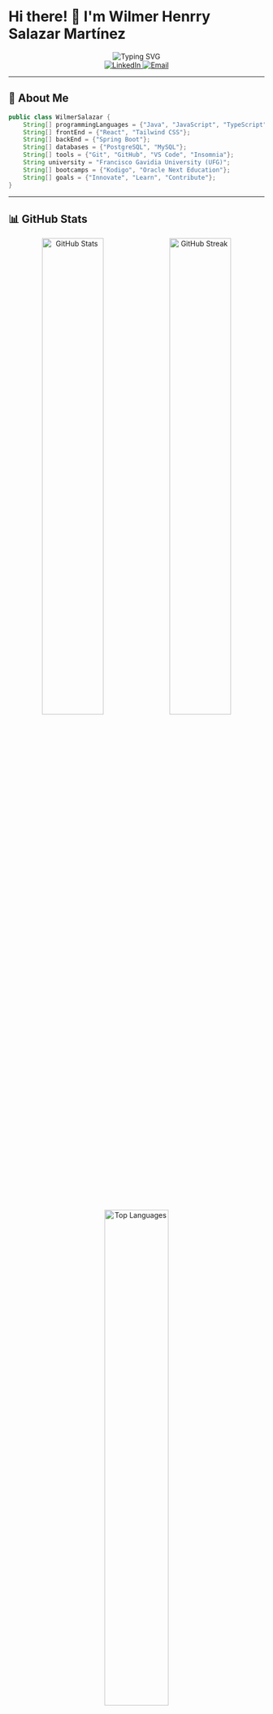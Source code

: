 # Hi there! 👋 I'm Wilmer Henrry Salazar Martínez

<div align="center">
  <img src="https://readme-typing-svg.herokuapp.com?font=Fira+Code&weight=600&size=28&duration=3000&color=3B88C3&width=600&lines=Full-Stack+Developer;Engineering+Student;Tech+Enthusiast;Open+to+Opportunities" alt="Typing SVG" />
</div>

<div align="center">
  <a href="https://www.linkedin.com/in/-wilmer-salazar/">
    <img src="https://img.shields.io/badge/-LinkedIn-blue?style=for-the-badge&logo=linkedin&logoColor=white" alt="LinkedIn">
  </a>
  <a href="mailto:wilmerhenrysalazarmartinez@gmail.com">
    <img src="https://img.shields.io/badge/-Email-red?style=for-the-badge&logo=gmail&logoColor=white" alt="Email">
  </a>
</div>

---

## 🌟 About Me

```java
public class WilmerSalazar {
    String[] programmingLanguages = {"Java", "JavaScript", "TypeScript", "SQL", "HTML", "CSS"};
    String[] frontEnd = {"React", "Tailwind CSS"};
    String[] backEnd = {"Spring Boot"};
    String[] databases = {"PostgreSQL", "MySQL"};
    String[] tools = {"Git", "GitHub", "VS Code", "Insomnia"};
    String university = "Francisco Gavidia University (UFG)";
    String[] bootcamps = {"Kodigo", "Oracle Next Education"};
    String[] goals = {"Innovate", "Learn", "Contribute"};
}
```

---

## 📊 GitHub Stats

<div align="center">
  <img src="https://github-readme-stats.vercel.app/api?username=wkatir&show_icons=true&theme=radical&hide_border=true&count_private=true" alt="GitHub Stats" width="49%" />
  <img src="https://github-readme-streak-stats.herokuapp.com/?user=wkatir&theme=radical&hide_border=true" alt="GitHub Streak" width="49%" />
</div>
<div align="center">
  <img src="https://github-readme-stats.vercel.app/api/top-langs/?username=wkatir&theme=radical&hide_border=true&layout=compact" alt="Top Languages" width="50%" />
</div>

---

## 🚀 Skills & Tools

<div align="center">
  <table>
    <tr>
      <th>Frontend</th>
      <th>Backend & Databases</th>
      <th>Tools</th>
    </tr>
    <tr>
      <td>
        <ul>
          <li>React</li>
          <li>Tailwind CSS</li>
          <li>HTML5</li>
          <li>CSS3</li>
        </ul>
      </td>
      <td>
        <ul>
          <li>Spring Boot</li>
          <li>PostgreSQL</li>
          <li>MySQL</li>
        </ul>
      </td>
      <td>
        <ul>
          <li>Git</li>
          <li>GitHub</li>
          <li>VS Code</li>
          <li>Insomnia</li>
        </ul>
      </td>
    </tr>
  </table>
</div>

---

## 📚 Education

- 🎓 **Software Engineering** - Francisco Gavidia University (UFG)
- 💻 **Full Stack Web Development Bootcamp** - Kodigo
- 🌟 **Oracle Next Education Program** - Oracle + Alura Latam

---

## 🌱 Currently Exploring

- Advanced backend frameworks like **Spring Boot**
- Modern database solutions like **PostgreSQL**
- Enhancing frontend designs with **Tailwind CSS**
- Open to collaborative and impactful projects

---

## 📫 Connect with Me

<div align="center">
  <a href="mailto:wilmerhenrysalazarmartinez@gmail.com">
    <img src="https://img.shields.io/badge/-Email-red?style=for-the-badge&logo=gmail&logoColor=white" alt="Email">
  </a>
  <a href="https://www.linkedin.com/in/-wilmer-salazar/">
    <img src="https://img.shields.io/badge/-LinkedIn-blue?style=for-the-badge&logo=linkedin&logoColor=white" alt="LinkedIn">
  </a>
</div>

---

> "The best way to predict the future is to invent it." - Alan Kay
